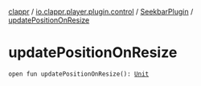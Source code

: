 [clappr](../../index.md) / [io.clappr.player.plugin.control](../index.md) / [SeekbarPlugin](index.md) / [updatePositionOnResize](./update-position-on-resize.md)

# updatePositionOnResize

`open fun updatePositionOnResize(): `[`Unit`](https://kotlinlang.org/api/latest/jvm/stdlib/kotlin/-unit/index.html)